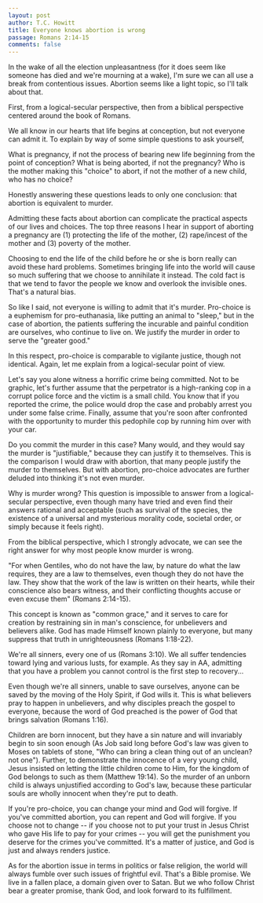 ```yaml
---
layout: post
author: T.C. Howitt
title: Everyone knows abortion is wrong
passage: Romans 2:14-15
comments: false
---
```


In the wake of all the election unpleasantness (for it does seem like someone has died and we're mourning at a wake), I'm sure we can all use a break from contentious issues. Abortion seems like a light topic, so I'll talk about that.

First, from a logical-secular perspective, then from a biblical perspective centered around the book of Romans.

We all know in our hearts that life begins at conception, but not everyone can admit it. To explain by way of some simple questions to ask yourself,

What is pregnancy, if not the process of bearing new life beginning from the point of conception? What is being aborted, if not the pregnancy? Who is the mother making this "choice" to abort, if not the mother of a new child, who has no choice?

Honestly answering these questions leads to only one conclusion: that abortion is equivalent to murder.

Admitting these facts about abortion can complicate the practical aspects of our lives and choices. The top three reasons I hear in support of aborting a pregnancy are (1) protecting the life of the mother, (2) rape/incest of the mother and (3) poverty of the mother.

Choosing to end the life of the child before he or she is born really can avoid these hard problems. Sometimes bringing life into the world will cause so much suffering that we choose to annihilate it instead. The cold fact is that we tend to favor the people we know and overlook the invisible ones. That's a natural bias.

So like I said, not everyone is willing to admit that it's murder. Pro-choice is a euphemism for pro-euthanasia, like putting an animal to "sleep," but in the case of abortion, the patients suffering the incurable and painful condition are ourselves, who continue to live on. We justify the murder in order to serve the "greater good."

In this respect, pro-choice is comparable to vigilante justice, though not identical. Again, let me explain from a logical-secular point of view.

Let's say you alone witness a horrific crime being committed. Not to be graphic, let's further assume that the perpetrator is a high-ranking cop in a corrupt police force and the victim is a small child. You know that if you reported the crime, the police would drop the case and probably arrest you under some false crime. Finally, assume that you're soon after confronted with the opportunity to murder this pedophile cop by running him over with your car.

Do you commit the murder in this case? Many would, and they would say the murder is "justifiable," because they can justify it to themselves. This is the comparison I would draw with abortion, that many people justify the murder to themselves. But with abortion, pro-choice advocates are further deluded into thinking it's not even murder.

Why is murder wrong? This question is impossible to answer from a logical-secular perspective, even though many have tried and even find their answers rational and acceptable (such as survival of the species, the existence of a universal and mysterious morality code, societal order, or simply because it feels right).

From the biblical perspective, which I strongly advocate, we can see the right answer for why most people know murder is wrong.

"For when Gentiles, who do not have the law, by nature do what the law requires, they are a law to themselves, even though they do not have the law. They show that the work of the law is written on their hearts, while their conscience also bears witness, and their conflicting thoughts accuse or even excuse them" (Romans 2:14-15).

This concept is known as "common grace," and it serves to care for creation by restraining sin in man's conscience, for unbelievers and believers alike. God has made Himself known plainly to everyone, but many suppress that truth in unrighteousness (Romans 1:18-22).

We're all sinners, every one of us (Romans 3:10). We all suffer tendencies toward lying and various lusts, for example. As they say in AA, admitting that you have a problem you cannot control is the first step to recovery...

Even though we're all sinners, unable to save ourselves, anyone can be saved by the moving of the Holy Spirit, if God wills it. This is what believers pray to happen in unbelievers, and why disciples preach the gospel to everyone, because the word of God preached is the power of God that brings salvation (Romans 1:16).

Children are born innocent, but they have a sin nature and will invariably begin to sin soon enough (As Job said long before God's law was given to Moses on tablets of stone, "Who can bring a clean thing out of an unclean? not one"). Further, to demonstrate the innocence of a very young child, Jesus insisted on letting the little children come to Him, for the kingdom of God belongs to such as them (Matthew 19:14). So the murder of an unborn child is always unjustified according to God's law, because these particular souls are wholly innocent when they're put to death.

If you're pro-choice, you can change your mind and God will forgive. If you've committed abortion, you can repent and God will forgive. If you choose not to change -- if you choose not to put your trust in Jesus Christ who gave His life to pay for your crimes -- you will get the punishment you deserve for the crimes you've committed. It's a matter of justice, and God is just and always renders justice.

As for the abortion issue in terms in politics or false religion, the world will always fumble over such issues of frightful evil. That's a Bible promise. We live in a fallen place, a domain given over to Satan. But we who follow Christ bear a greater promise, thank God, and look forward to its fulfillment.
